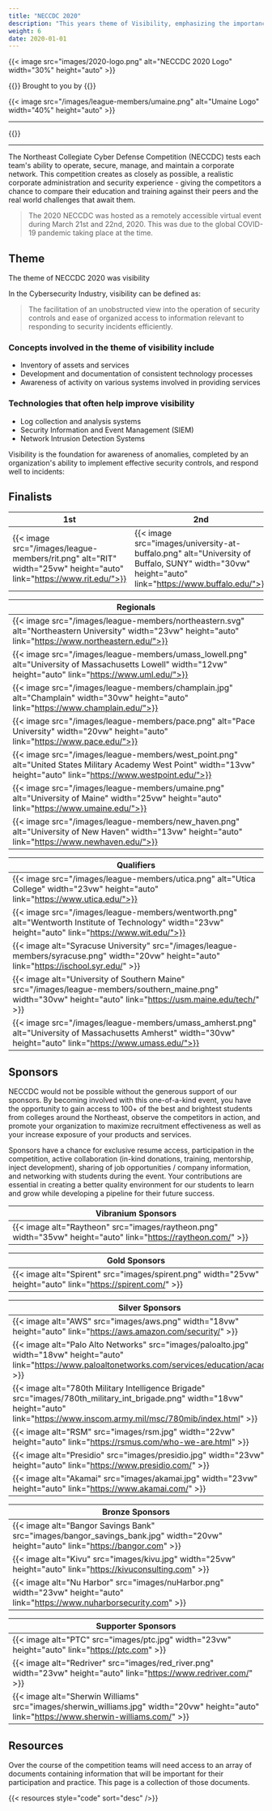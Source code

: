 ```yaml
---
title: "NECCDC 2020"
description: "This years theme of Visibility, emphasizing the importance of maintaining an unobstructed view into security controls and incident responses. Participants were tasked with improving network awareness through asset inventory, log analysis, and SIEM systems."
weight: 6
date: 2020-01-01
---
```


{{< image src="images/2020-logo.png" alt="NECCDC 2020 Logo" width="30%" height="auto" >}}

{{<intro>}}
Brought to you by
{{</intro>}}

{{< image src="/images/league-members/umaine.png" alt="Umaine Logo" width="40%" height="auto" >}}

---

{{<toc>}}

---

The Northeast Collegiate Cyber Defense Competition (NECCDC) tests each team's ability to operate, secure, manage, and maintain a corporate network. This competition creates as closely as possible, a realistic corporate administration and security experience - giving the competitors a chance to compare their education and training against their peers and the real world challenges that await them. 

> The 2020 NECCDC was hosted as a remotely accessible virtual event during March 21st and 22nd, 2020. This was due to the global COVID-19 pandemic taking place at the time.

## Theme

The theme of NECCDC 2020 was visibility

In the Cybersecurity Industry, visibility can be defined as:
> The facilitation of an unobstructed view into the operation of security controls and ease of organized access to information relevant to responding to security incidents efficiently.

### Concepts involved in the theme of visibility include

* Inventory of assets and services
* Development and documentation of consistent technology processes
* Awareness of activity on various systems involved in providing services

### Technologies that often help improve visibility

* Log collection and analysis systems
* Security Information and Event Management (SIEM)
* Network Intrusion Detection Systems

Visibility is the foundation for awareness of anomalies, completed by an organization's ability to implement effective security controls, and respond well to incidents:


## Finalists

| **1st** | **2nd** | **3rd** |
| - | - | - |
| {{< image src="/images/league-members/rit.png" alt="RIT" width="25vw" height="auto" link="https://www.rit.edu/">}} | {{< image src="images/university-at-buffalo.png" alt="University of Buffalo, SUNY" width="30vw" height="auto" link="https://www.buffalo.edu/">}} | {{< image src="/images/league-members/albany-tall.jpg" alt="University at Albany, SUNY" width="25vw" height="auto" link="https://www.albany.edu/">}} |


| **Regionals** |
| - |
| {{< image src="/images/league-members/northeastern.svg" alt="Northeastern University" width="23vw" height="auto" link="https://www.northeastern.edu/">}} |
| {{< image src="/images/league-members/umass_lowell.png" alt="University of Massachusetts Lowell" width="12vw" height="auto" link="https://www.uml.edu/">}} |
| {{< image src="/images/league-members/champlain.jpg" alt="Champlain" width="30vw" height="auto" link="https://www.champlain.edu/">}} |
| {{< image src="/images/league-members/pace.png" alt="Pace University" width="20vw" height="auto" link="https://www.pace.edu/">}} |
| {{< image src="/images/league-members/west_point.png" alt="United States Military Academy West Point" width="13vw" height="auto" link="https://www.westpoint.edu/">}} |
| {{< image src="/images/league-members/umaine.png" alt="University of Maine" width="25vw" height="auto" link="https://www.umaine.edu/">}} |
| {{< image src="/images/league-members/new_haven.png" alt="University of New Haven" width="13vw" height="auto" link="https://www.newhaven.edu/">}} |

| **Qualifiers** |
| - |
| {{< image src="/images/league-members/utica.png" alt="Utica College" width="23vw" height="auto" link="https://www.utica.edu/">}} |
| {{< image src="/images/league-members/wentworth.png" alt="Wentworth Institute of Technology" width="23vw" height="auto" link="https://www.wit.edu/">}} |
| {{< image alt="Syracuse University" src="/images/league-members/syracuse.png" width="20vw" height="auto" link="https://ischool.syr.edu/" >}} |
| {{< image alt="University of Southern Maine" src="/images/league-members/southern_maine.png" width="30vw" height="auto" link="https://usm.maine.edu/tech/" >}} |
| {{< image src="/images/league-members/umass_amherst.png" alt="University of Massachusetts Amherst" width="30vw" height="auto" link="https://www.umass.edu/">}} |

## Sponsors

NECCDC would not be possible without the generous support of our sponsors. By becoming involved with this one-of-a-kind event, you have the opportunity to gain access to 100+ of the best and brightest students from colleges around the Northeast, observe the competitors in action, and promote your organization to maximize recruitment effectiveness as well as your increase exposure of your products and services.

Sponsors have a chance for exclusive resume access, participation in the competition, active collaboration (in-kind donations, training, mentorship, inject development), sharing of job opportunities / company information, and networking with students during the event. Your contributions are essential in creating a better quality environment for our students to learn and grow while developing a pipeline for their future success.

| **Vibranium Sponsors** |
| - |
| {{< image alt="Raytheon" src="images/raytheon.png" width="35vw" height="auto" link="https://raytheon.com/" >}} |

| **Gold Sponsors** |
| - |
| {{< image alt="Spirent" src="images/spirent.png" width="25vw" height="auto" link="https://spirent.com/" >}} |

| **Silver Sponsors** |
| - |
| {{< image alt="AWS" src="images/aws.png" width="18vw" height="auto" link="https://aws.amazon.com/security/" >}} |
| {{< image alt="Palo Alto Networks" src="images/paloalto.jpg" width="18vw" height="auto" link="https://www.paloaltonetworks.com/services/education/academy" >}} |
| {{< image alt="780th Military Intelligence Brigade" src="images/780th_military_int_brigade.png" width="18vw" height="auto" link="https://www.inscom.army.mil/msc/780mib/index.html" >}} |
| {{< image alt="RSM" src="images/rsm.jpg" width="22vw" height="auto" link="https://rsmus.com/who-we-are.html" >}} |
| {{< image alt="Presidio" src="images/presidio.jpg" width="23vw" height="auto" link="https://www.presidio.com/" >}} |
| {{< image alt="Akamai" src="images/akamai.jpg" width="23vw" height="auto" link="https://www.akamai.com/" >}} |

| **Bronze Sponsors** |
| - |
| {{< image alt="Bangor Savings Bank" src="images/bangor_savings_bank.jpg" width="20vw" height="auto" link="https://bangor.com" >}} |
| {{< image alt="Kivu" src="images/kivu.jpg" width="25vw" height="auto" link="https://kivuconsulting.com" >}} |
| {{< image alt="Nu Harbor" src="images/nuHarbor.png" width="23vw" height="auto" link="https://www.nuharborsecurity.com" >}} |

| **Supporter Sponsors** |
| - |
| {{< image alt="PTC" src="images/ptc.jpg" width="23vw" height="auto" link="https://ptc.com" >}} |
| {{< image alt="Redriver" src="images/red_river.png" width="23vw" height="auto" link="https://www.redriver.com/" >}} |
| {{< image alt="Sherwin Williams" src="images/sherwin_williams.jpg" width="20vw" height="auto" link="https://www.sherwin-williams.com/" >}} |

## Resources

Over the course of the competition teams will need access to an array of documents containing information that will be important for their participation and practice. This page is a collection of those documents.

{{< resources style="code" sort="desc" />}}
